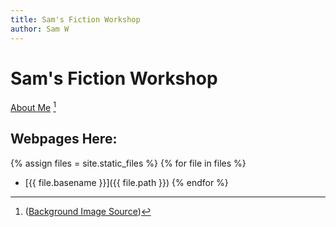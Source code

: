```yaml
---
title: Sam's Fiction Workshop
author: Sam W
---
```


# Sam's Fiction Workshop

[About Me](./about/) [^image-source]

## Webpages Here:

{% assign files = site.static_files %}
{% for file in files %}
* [{{ file.basename }}]({{ file.path }})
{% endfor %}


[^image-source]: ([Background Image Source](https://donjon.bin.sh))

<link rel="stylesheet" href="./rpg-styles.css">


